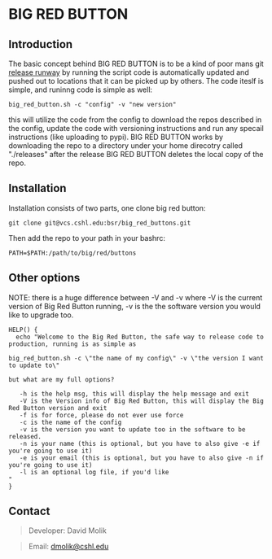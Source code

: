 # BIG RED BUTTON 
## Introduction
The basic concept behind BIG RED BUTTON is to be a kind of poor mans git [release runway](https://en.wikipedia.org/wiki/Software_release_life_cycle) by running the script code is automatically updated and pushed out to locations that it can be picked up by others. The code iteslf is simple, and runinng code is simple as well:

`big_red_button.sh -c "config" -v "new version"`

this will utilize the code from the config to download the repos described in the config, update the code with versioning instructions and run any specail instructions (like uploading to pypi). BIG RED BUTTON works by downloading the repo to a directory under your home direcotry called "./releases" after the release BIG RED BUTTON deletes the local copy of the repo. 
## Installation 
Installation consists of two parts, one clone big red button:

`git clone git@vcs.cshl.edu:bsr/big_red_buttons.git`

Then add the repo to your path in your bashrc:

`PATH=$PATH:/path/to/big/red/buttons`

## Other options

NOTE: there is a huge difference between -V and -v where -V is the current version of Big Red Button running, -v is the the software version you would like to upgrade too. 

```
HELP() {
  echo "Welcome to the Big Red Button, the safe way to release code to production, running is as simple as 

big_red_button.sh -c \"the name of my config\" -v \"the version I want to update to\"

but what are my full options?

   -h is the help msg, this will display the help message and exit
   -V is the Version info of Big Red Button, this will display the Big Red Button version and exit
   -f is for force, please do not ever use force
   -c is the name of the config
   -v is the version you want to update too in the software to be released. 
   -n is your name (this is optional, but you have to also give -e if you're going to use it)
   -e is your email (this is optional, but you have to also give -n if you're going to use it)
   -l is an optional log file, if you'd like
"
}
```
## Contact
> Developer: David Molik

> Email: dmolik@cshl.edu